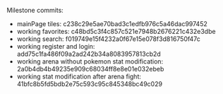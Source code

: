 Milestone commits:

- mainPage tiles: c238c29e5ae70bad3c1edfb976c5a46dac997452
- working favorites: c48bd5c3f4c857c521e7948b2676221c432e3dbe
- working search: f019749e15f4232a0f67e15e078f3d816750f47c
- working register and login: add75c1fa486f09a2ad242b34a8083957813cb2d
- working arena without pokemon stat modification: 2a0b4db4b49235e909c68034ff8e8e01e032ebeb
- working stat modification after arena fight: 41bfc8b5fd5bdb2e75c593c95c845348bc49c029
